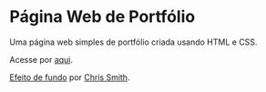 # Página Web de Portfólio
Uma página web simples de portfólio criada usando HTML e CSS.

Acesse por [aqui](https://vinnydedeus.github.io/portfolio-website/).

[Efeito de fundo](https://codepen.io/chris22smith/pen/RZogMa) por [Chris Smith](https://codepen.io/chris22smith).
